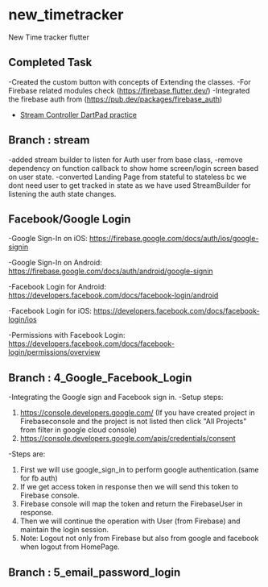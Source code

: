 # new_timetracker

New Time tracker flutter

## Completed Task
-Created the custom button with concepts of Extending the classes.
-For Firebase related modules check  (https://firebase.flutter.dev/)
-Integrated the firebase auth from (https://pub.dev/packages/firebase_auth) 
- [Stream Controller DartPad practice](https://dartpad.dartlang.org/0ca5b334ec413c084575f575e0240501)
## Branch : stream
-added stream builder to listen for Auth user from base class, 
-remove dependency on function callback to show home screen/login screen based on user state.
-converted Landing Page from stateful to stateless bc we dont need user to get tracked in state as we have used StreamBuilder for listening the auth state changes.

## Facebook/Google Login 
-Google Sign-In on iOS: https://firebase.google.com/docs/auth/ios/google-signin

-Google Sign-In on Android: https://firebase.google.com/docs/auth/android/google-signin

-Facebook Login for Android: https://developers.facebook.com/docs/facebook-login/android

-Facebook Login for iOS: https://developers.facebook.com/docs/facebook-login/ios

-Permissions with Facebook Login: https://developers.facebook.com/docs/facebook-login/permissions/overview
## Branch : 4_Google_Facebook_Login
-Integrating the Google sign and Facebook sign in.
-Setup steps:
1. https://console.developers.google.com/ 
(If you have created project in Firebaseconsole and the project is not listed then click "All Projects" from filter in google cloud console)
2. https://console.developers.google.com/apis/credentials/consent

-Steps are:

1. First we will use google_sign_in to perform google authentication.(same for fb auth)
2. If we get access token in response then we will send this token to Firebase console.
3. Firebase console will map the token and return the FirebaseUser in response.
4. Then we will continue the operation with User (from Firebase) and maintain the login session.
5. Note: Logout not only from Firebase but also from google and facebook when logout from HomePage.

## Branch : 5_email_password_login